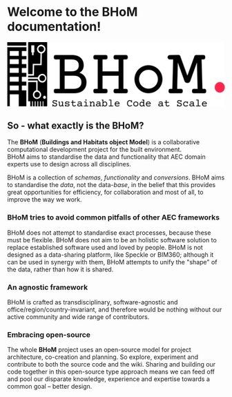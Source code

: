 # Welcome to the BHoM documentation!

![image](https://raw.githubusercontent.com/BHoM/documentation/main/Images/logos/BHoM_Logo.png)


## So - what exactly is the BHoM?

The **BHoM** (**Buildings and Habitats object Model**) is a collaborative computational development project for the built environment.  
BHoM aims to standardise the data and functionality that AEC domain experts use to design across all disciplines.

BHoM is a collection of _schemas_, _functionality_ and _conversions_. 
BHoM aims to standardise the _data_, not the data-_base_, in the belief that this provides great opportunities for efficiency, for collaboration and most of all, to improve the way we work.

### BHoM tries to avoid common pitfalls of other AEC frameworks
BHoM does not attempt to standardise exact processes, because these must be flexible.
BHoM does not aim to be an holistic software solution to replace established software used and loved by people.
BHoM is not designed as a data-sharing platform, like Speckle or BIM360; although it can be used in synergy with them, BHoM attempts to unify the "shape" of the data, rather than how it is shared.


### An agnostic framework
BHoM is crafted as transdisciplinary, software-agnostic and office/region/country-invariant, and therefore would be nothing without our active community and wide range of contributors.

### Embracing open-source
The whole **BHoM** project uses an open-source model for project architecture, co-creation and planning. So explore, experiment and contribute to both the source code and the wiki. Sharing and building our code together in this open-source type approach means we can feed off and pool our disparate knowledge, experience and expertise towards a common goal – better design.
